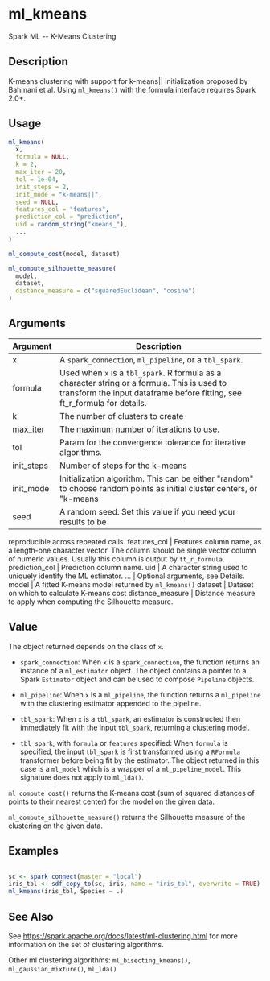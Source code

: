 # ml_kmeans


Spark ML -- K-Means Clustering




## Description

K-means clustering with support for k-means|| initialization proposed by Bahmani et al.
  Using `ml_kmeans()` with the formula interface requires Spark 2.0+.





## Usage
```r
ml_kmeans(
  x,
  formula = NULL,
  k = 2,
  max_iter = 20,
  tol = 1e-04,
  init_steps = 2,
  init_mode = "k-means||",
  seed = NULL,
  features_col = "features",
  prediction_col = "prediction",
  uid = random_string("kmeans_"),
  ...
)

ml_compute_cost(model, dataset)

ml_compute_silhouette_measure(
  model,
  dataset,
  distance_measure = c("squaredEuclidean", "cosine")
)
```




## Arguments


Argument      |Description
------------- |----------------
x | A ``spark_connection``, ``ml_pipeline``, or a ``tbl_spark``.
formula | Used when ``x`` is a ``tbl_spark``. R formula as a character string or a formula. This is used to transform the input dataframe before fitting, see ft_r_formula for details.
k | The number of clusters to create
max_iter | The maximum number of iterations to use.
tol | Param for the convergence tolerance for iterative algorithms.
init_steps | Number of steps for the k-means|| initialization mode. This is an advanced setting -- the default of 2 is almost always enough. Must be > 0. Default: 2.
init_mode | Initialization algorithm. This can be either "random" to choose random points as initial cluster centers, or "k-means||" to use a parallel variant of k-means++ (Bahmani et al., Scalable K-Means++, VLDB 2012). Default: k-means||.
seed | A random seed. Set this value if you need your results to be
reproducible across repeated calls.
features_col | Features column name, as a length-one character vector. The column should be single vector column of numeric values. Usually this column is output by `ft_r_formula`.
prediction_col | Prediction column name.
uid | A character string used to uniquely identify the ML estimator.
... | Optional arguments, see Details.
model | A fitted K-means model returned by ``ml_kmeans()``
dataset | Dataset on which to calculate K-means cost
distance_measure | Distance measure to apply when computing the Silhouette measure.





## Value

The object returned depends on the class of ``x``.


  
*  `spark_connection`: When `x` is a `spark_connection`, the function returns an instance of a `ml_estimator` object. The object contains a pointer to
  a Spark `Estimator` object and can be used to compose
  `Pipeline` objects.

  
*  `ml_pipeline`: When `x` is a `ml_pipeline`, the function returns a `ml_pipeline` with
  the clustering estimator appended to the pipeline.

  
*  `tbl_spark`: When `x` is a `tbl_spark`, an estimator is constructed then
  immediately fit with the input `tbl_spark`, returning a clustering model.

  
*  `tbl_spark`, with `formula` or `features` specified: When `formula`
    is specified, the input `tbl_spark` is first transformed using a
    `RFormula` transformer before being fit by
    the estimator. The object returned in this case is a `ml_model` which is a
    wrapper of a `ml_pipeline_model`. This signature does not apply to `ml_lda()`.


``ml_compute_cost()`` returns the K-means cost (sum of
  squared distances of points to their nearest center) for the model
  on the given data.

``ml_compute_silhouette_measure()`` returns the Silhouette measure
  of the clustering on the given data.





## Examples

```r

sc <- spark_connect(master = "local")
iris_tbl <- sdf_copy_to(sc, iris, name = "iris_tbl", overwrite = TRUE)
ml_kmeans(iris_tbl, Species ~ .)

```






## See Also

See https://spark.apache.org/docs/latest/ml-clustering.html for
  more information on the set of clustering algorithms.

Other ml clustering algorithms: 
`ml_bisecting_kmeans()`,
`ml_gaussian_mixture()`,
`ml_lda()`



